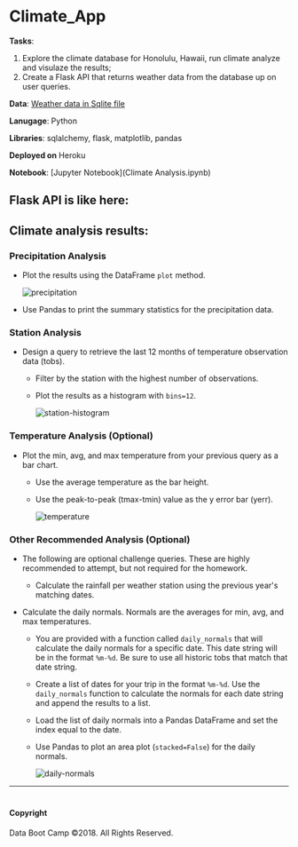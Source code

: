 # Climate_App

**Tasks**: 
1. Explore the climate database for Honolulu, Hawaii, run climate analyze and visulaze the results;
2. Create a Flask API that returns weather data from the database up on user queries.

**Data**: [Weather data in Sqlite file](Resources/hawaii.sqlite)

**Lanugage**: Python

**Libraries**: sqlalchemy, flask, matplotlib, pandas  

**Deployed on** Heroku

**Notebook**: [Jupyter Notebook](Climate Analysis.ipynb)

## Flask API is like here:
## Climate analysis results:
### Precipitation Analysis

* Plot the results using the DataFrame `plot` method.

  ![precipitation](Images/precipitation.png)

* Use Pandas to print the summary statistics for the precipitation data.

### Station Analysis

* Design a query to retrieve the last 12 months of temperature observation data (tobs).

  * Filter by the station with the highest number of observations.

  * Plot the results as a histogram with `bins=12`.

    ![station-histogram](Images/station-histogram.png)

### Temperature Analysis (Optional)

* Plot the min, avg, and max temperature from your previous query as a bar chart.

  * Use the average temperature as the bar height.

  * Use the peak-to-peak (tmax-tmin) value as the y error bar (yerr).

    ![temperature](Images/temperature.png)

### Other Recommended Analysis (Optional)

* The following are optional challenge queries. These are highly recommended to attempt, but not required for the homework.

  * Calculate the rainfall per weather station using the previous year's matching dates.

* Calculate the daily normals. Normals are the averages for min, avg, and max temperatures.

  * You are provided with a function called `daily_normals` that will calculate the daily normals for a specific date. This date string will be in the format `%m-%d`. Be sure to use all historic tobs that match that date string.

  * Create a list of dates for your trip in the format `%m-%d`. Use the `daily_normals` function to calculate the normals for each date string and append the results to a list.

  * Load the list of daily normals into a Pandas DataFrame and set the index equal to the date.

  * Use Pandas to plot an area plot (`stacked=False`) for the daily normals.

    ![daily-normals](Images/daily-normals.png)

- - -

#
#### Copyright
Data Boot Camp ©2018. All Rights Reserved.
